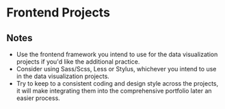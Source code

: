 # Frontend Projects

## Notes

* Use the frontend framework you intend to use for the data visualization projects if you'd like the additional practice.
* Consider using Sass/Scss, Less or Stylus, whichever you intend to use in the data visualization projects.
* Try to keep to a consistent coding and design style across the projects, it will make integrating them into the comprehensive portfolio later an easier process.


